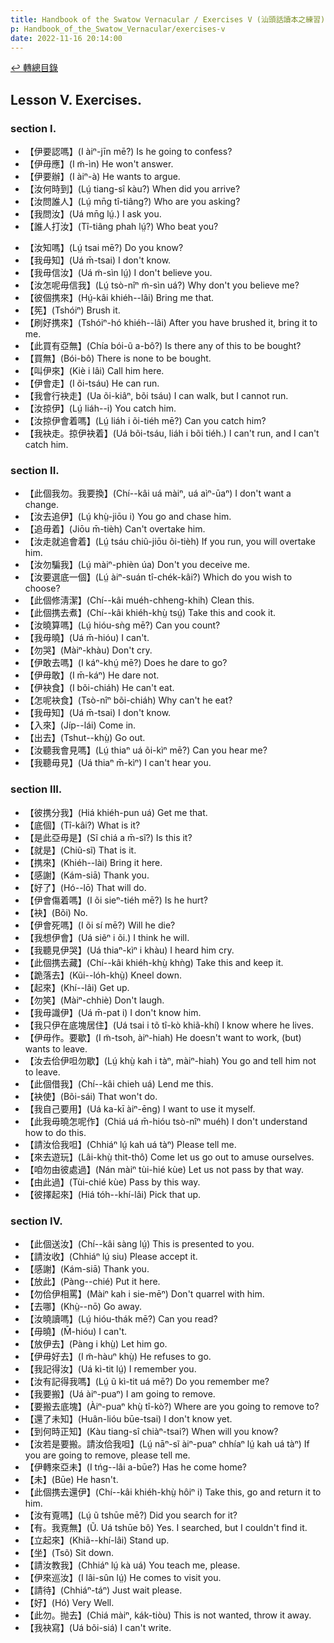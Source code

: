 ```yaml
---
title: Handbook of the Swatow Vernacular / Exercises V (汕頭話讀本之練習)
p: Handbook_of_the_Swatow_Vernacular/exercises-v
date: 2022-11-16 20:14:00
---
```


[↩️ 轉總目錄](/Handbook_of_the_Swatow_Vernacular)

## Lesson V. Exercises.

### section I.

* 【伊要認嗎】(I àiⁿ-jīn mē?) Is he going to confess?
* 【伊毋應】(I m̃-ìn) He won't answer.
* 【伊要辦】(I àiⁿ-à) He wants to argue.
* 【汝何時到】(Lṳ́ tiang-sî kàu?) When did you arrive?
* 【汝問誰人】(Lṳ́ mn̄g tî-tiâng?) Who are you asking?
* 【我問汝】(Uá mn̄g lṳ́.) I ask you.
* 【誰人打汝】(Tî-tiâng phah lṳ́?) Who beat you?
<!--more-->
* 【汝知嗎】(Lṳ́ tsai mē?) Do you know?
* 【我毋知】(Uá m̄-tsai) I don't know.
* 【我毋信汝】(Uá m̃-sìn lṳ́) I don't believe you.
* 【汝怎呢毋信我】(Lṳ́ tsò-nîⁿ m̃-sìn uá?) Why don't you believe me?
* 【彼個携來】(Hṳ́-kâi khiéh--lâi) Bring me that.
* 【筅】(Tshóiⁿ) Brush it.
* 【刷好携來】(Tshóiⁿ-hó khiéh--lâi) After you have brushed it, bring it to me.
* 【此買有亞無】(Chía bói-ũ a-bô?) Is there any of this to be bought?
* 【買無】(Bói-bô) There is none to be bought.
* 【叫伊來】(Kiè i lâi) Call him here.
* 【伊會走】(I õi-tsáu) He can run.
* 【我會行袂走】(Ua õi-kiâⁿ, bõi tsáu) I can walk, but I cannot run.
* 【汝掠伊】(Lṳ́ liáh--i) You catch him.
* 【汝掠伊會着嗎】(Lṳ́ liáh i õi-tiéh mē?) Can you catch him?
* 【我袂走。掠伊袂着】(Uá bõi-tsáu, liáh i bõi tiéh.) I can't run, and I can't catch him.

### section II.

* 【此個我勿。我要換】(Chí--kâi uá màiⁿ, uá aìⁿ-ūaⁿ) I don't want a change.
* 【汝去追伊】(Lṳ́ khṳ̀-jiōu i) You go and chase him.
* 【追毋着】(Jiōu m̄-tièh) Can't overtake him.
* 【汝走就追會着】(Lṳ́ tsáu chiũ-jiōu õi-tièh) If you run, you will overtake him.
* 【汝勿騙我】(Lṳ́ màiⁿ-phièn úa) Don't you deceive me.
* 【汝要選底一個】(Lṳ́ àiⁿ-suán tî-chék-kâi?) Which do you wish to choose?
* 【此個修淸潔】(Chí--kâi muéh-chheng-khih) Clean this.
* 【此個携去煮】(Chí--kâi khiéh-khṳ̀ tsṳ́) Take this and cook it.
* 【汝曉算嗎】(Lṳ́ hióu-sǹg mē?) Can you count?
* 【我毋曉】(Uá m̄-hióu) I can't.
* 【勿哭】(Màiⁿ-khàu) Don't cry.
* 【伊敢去嗎】(I káⁿ-khṳ́ mē?) Does he dare to go?
* 【伊毋敢】(I m̄-káⁿ) He dare not.
* 【伊袂食】(I bõi-chiáh) He can't eat.
* 【怎呢袂食】(Tsò-nîⁿ bõi-chiáh) Why can't he eat?
* 【我毋知】(Uá m̄-tsai) I don't know.
* 【入來】(Jíp--lái) Come in.
* 【出去】(Tshut--khṳ̀) Go out.
* 【汝聽我會見嗎】(Lṳ́ thiaⁿ uá õi-kìⁿ mē?) Can you hear me?
* 【我聽毋見】(Uá thiaⁿ m̄-kìⁿ) I can't hear you.

### section III.

* 【彼携分我】(Hiá khiéh-pun uá) Get me that.
* 【底個】(Tî-kâi?) What is it?
* 【是此亞毋是】(Sĩ chiá a m̄-sĩ?) Is this it?
* 【就是】(Chiũ-sĩ) That is it.
* 【携來】(Khiéh--lài) Bring it here.
* 【感謝】(Kám-siā) Thank you.
* 【好了】(Hó--lō) That will do.
* 【伊會傷着嗎】(I õi sieⁿ-tiéh mē?) Is he hurt?
* 【袂】(Bõi) No.
* 【伊會死嗎】(I õi sí mē?) Will he die?
* 【我想伊會】(Uá siẽⁿ i õi.) I think he will.
* 【我聽見伊哭】(Uá thiaⁿ-kìⁿ i khàu) I heard him cry.
* 【此個携去藏】(Chí--kâi khiéh-khṳ̀ khǹg) Take this and keep it.
* 【跪落去】(Kũi--lóh-khṳ̀) Kneel down.
* 【起來】(Khí--lâi) Get up.
* 【勿笑】(Màiⁿ-chhiè) Don't laugh.
* 【我毋識伊】(Uá m̄-pat i) I don't know him.
* 【我只伊在底塊居住】(Uá tsai i tõ tî-kò khiã-khí) I know where he lives.
* 【伊毋作。要歇】(I m̃-tsoh, àiⁿ-hiah) He doesn't want to work, (but) wants to leave.
* 【汝去佮伊呾勿歇】(Lṳ́ khṳ̀ kah i tàⁿ, màiⁿ-hiah) You go and tell him not to leave.
* 【此個借我】(Chí--kâi chieh uá) Lend me this.
* 【袂使】(Bõi-sái) That won't do.
* 【我自己要用】(Uá ka-kī àiⁿ-ēng) I want to use it myself.
* 【此我毋曉怎呢作】(Chiá uá m̄-hióu tsò-nîⁿ muéh) I don't understand how to do this.
* 【請汝佮我呾】(Chhiáⁿ lṳ́ kah uá tàⁿ) Please tell me.
* 【來去遊玩】(Lâi-khṳ̀ thit-thô) Come let us go out to amuse ourselves.
* 【咱勿由彼處過】(Nán màiⁿ tùi-hié kùe) Let us not pass by that way.
* 【由此過】(Tùi-chié kùe) Pass by this way.
* 【彼擇起來】(Hiá tóh--khí-lâi) Pick that up.

### section IV.

* 【此個送汝】(Chí--kâi sàng lṳ́) This is presented to you.
* 【請汝收】(Chhiáⁿ lṳ́ siu) Please accept it.
* 【感謝】(Kám-siā) Thank you.
* 【放此】(Pàng--chié) Put it here.
* 【勿佮伊相罵】(Màiⁿ kah i sie-mēⁿ) Don't quarrel with him.
* 【去哪】(Khṳ̀--nō) Go away.
* 【汝曉讀嗎】(Lṳ́ hióu-thák mē?) Can you read?
* 【毋曉】(M̄-hióu) I can't.
* 【放伊去】(Pàng i khṳ̀) Let him go.
* 【伊毋好去】(I m̃-hàuⁿ khṳ̀) He refuses to go.
* 【我記得汝】(Uá kì-tit lṳ́) I remember you.
* 【汝有記得我嗎】(Lṳ́ ũ kì-tit uá mē?) Do you remember me?
* 【我要搬】(Uá àiⁿ-puaⁿ) I am going to remove.
* 【要搬去底塊】(Àiⁿ-puaⁿ khṳ̀ tî-kò?) Where are you going to remove to?
* 【還了未知】(Huân-lióu būe-tsai) I don't know yet.
* 【到何時正知】(Kàu tiang-sî chiàⁿ-tsai?) When will you know?
* 【汝若是要搬。請汝佮我呾】(Lṳ́ nāⁿ-sĩ àiⁿ-puaⁿ chhíaⁿ lṳ́ kah uá tàⁿ) If you are going to remove, please tell me.
* 【伊轉來亞未】(I tńg--lâi a-būe?) Has he come home?
* 【未】(Būe) He hasn't.
* 【此個携去還伊】(Chí--kâi khiéh-khṳ̀ hôiⁿ i) Take this, go and return it to him.
* 【汝有覔嗎】(Lṳ́ ũ tshūe mē?) Did you search for it?
* 【有。我覔無】(Ũ. Uá tshūe bô) Yes. I searched, but I couldn't find it.
* 【立起來】(Khiã--khí-lâi) Stand up.
* 【坐】(Tsõ) Sit down.
* 【請汝教我】(Chhiáⁿ lṳ́ kà uá) You teach me, please.
* 【伊來巡汝】(I lâi-sûn lṳ́) He comes to visit you.
* 【請待】(Chhiáⁿ-táⁿ) Just wait please.
* 【好】(Hó) Very Well.
* 【此勿。抛去】(Chiá màiⁿ, kák-tiòu) This is not wanted, throw it away.
* 【我袂寫】(Uá bõi-siá) I can't write.
